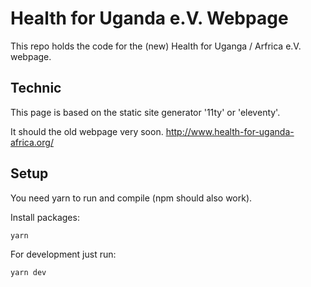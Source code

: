 # Health for Uganda e.V. Webpage

This repo holds the code for the (new) Health for Uganga / Arfrica e.V. webpage.

## Technic

This page is based on the static site generator '11ty' or 'eleventy'.

It should the old webpage very soon.
http://www.health-for-uganda-africa.org/

## Setup

You need yarn to run and compile (npm should also work).

Install packages:

```
yarn
```

For development just run:

```
yarn dev
```
